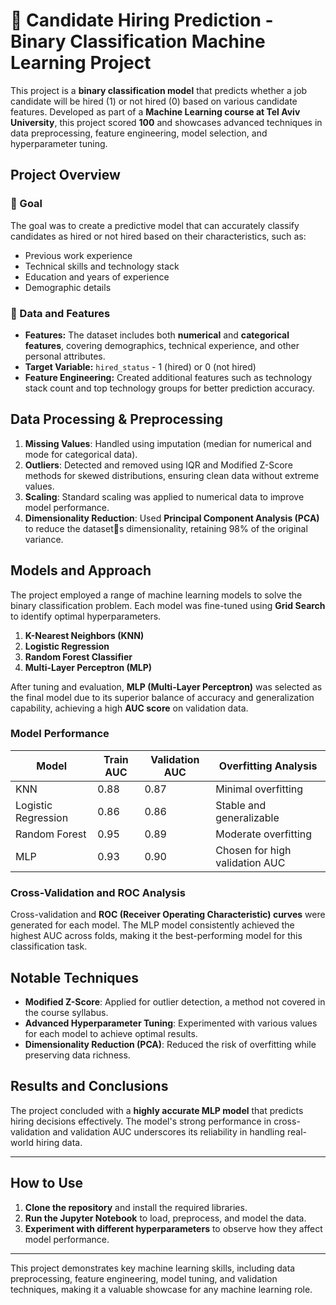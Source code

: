 #  Candidate Hiring Prediction - Binary Classification Machine Learning Project

This project is a **binary classification model** that predicts whether a job candidate will be hired (1) or not hired (0) based on various candidate features. Developed as part of a **Machine Learning course at Tel Aviv University**, this project scored **100** and showcases advanced techniques in data preprocessing, feature engineering, model selection, and hyperparameter tuning.

## Project Overview

###  Goal
The goal was to create a predictive model that can accurately classify candidates as hired or not hired based on their characteristics, such as:
- Previous work experience
- Technical skills and technology stack
- Education and years of experience
- Demographic details

###  Data and Features
- **Features:** The dataset includes both **numerical** and **categorical features**, covering demographics, technical experience, and other personal attributes.
- **Target Variable:** `hired_status` - 1 (hired) or 0 (not hired)
- **Feature Engineering:** Created additional features such as technology stack count and top technology groups for better prediction accuracy.

## Data Processing & Preprocessing

1. **Missing Values**: Handled using imputation (median for numerical and mode for categorical data).
2. **Outliers**: Detected and removed using IQR and Modified Z-Score methods for skewed distributions, ensuring clean data without extreme values.
3. **Scaling**: Standard scaling was applied to numerical data to improve model performance.
4. **Dimensionality Reduction**: Used **Principal Component Analysis (PCA)** to reduce the datasets dimensionality, retaining 98% of the original variance.

## Models and Approach

The project employed a range of machine learning models to solve the binary classification problem. Each model was fine-tuned using **Grid Search** to identify optimal hyperparameters.

1. **K-Nearest Neighbors (KNN)**
2. **Logistic Regression**
3. **Random Forest Classifier**
4. **Multi-Layer Perceptron (MLP)**

After tuning and evaluation, **MLP (Multi-Layer Perceptron)** was selected as the final model due to its superior balance of accuracy and generalization capability, achieving a high **AUC score** on validation data.

### Model Performance

| Model               | Train AUC | Validation AUC | Overfitting Analysis            |
|---------------------|-----------|----------------|----------------------------------|
| KNN                 | 0.88      | 0.87           | Minimal overfitting              |
| Logistic Regression | 0.86      | 0.86           | Stable and generalizable         |
| Random Forest       | 0.95      | 0.89           | Moderate overfitting             |
| MLP                 | 0.93      | 0.90           | Chosen for high validation AUC   |

### Cross-Validation and ROC Analysis
Cross-validation and **ROC (Receiver Operating Characteristic) curves** were generated for each model. The MLP model consistently achieved the highest AUC across folds, making it the best-performing model for this classification task.

## Notable Techniques

- **Modified Z-Score**: Applied for outlier detection, a method not covered in the course syllabus.
- **Advanced Hyperparameter Tuning**: Experimented with various values for each model to achieve optimal results.
- **Dimensionality Reduction (PCA)**: Reduced the risk of overfitting while preserving data richness.

## Results and Conclusions

The project concluded with a **highly accurate MLP model** that predicts hiring decisions effectively. The model's strong performance in cross-validation and validation AUC underscores its reliability in handling real-world hiring data.

---

## How to Use

1. **Clone the repository** and install the required libraries.
2. **Run the Jupyter Notebook** to load, preprocess, and model the data.
3. **Experiment with different hyperparameters** to observe how they affect model performance.

---

This project demonstrates key machine learning skills, including data preprocessing, feature engineering, model tuning, and validation techniques, making it a valuable showcase for any machine learning role.

